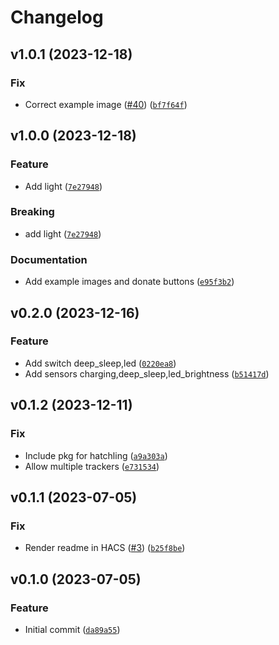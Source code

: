 # Changelog

<!--next-version-placeholder-->

## v1.0.1 (2023-12-18)

### Fix

* Correct example image ([#40](https://github.com/eifinger/hass-fressnapf-tracker/issues/40)) ([`bf7f64f`](https://github.com/eifinger/hass-fressnapf-tracker/commit/bf7f64f4fa2f2e1e442338add66265c8c496dbe8))

## v1.0.0 (2023-12-18)

### Feature

* Add light ([`7e27948`](https://github.com/eifinger/hass-fressnapf-tracker/commit/7e27948d407d7b37c8f21eb7805cb14f5ce9b52c))

### Breaking

* add light ([`7e27948`](https://github.com/eifinger/hass-fressnapf-tracker/commit/7e27948d407d7b37c8f21eb7805cb14f5ce9b52c))

### Documentation

* Add example images and donate buttons ([`e95f3b2`](https://github.com/eifinger/hass-fressnapf-tracker/commit/e95f3b2a80ba1f84cf78221996c610c216682239))

## v0.2.0 (2023-12-16)

### Feature

* Add switch deep_sleep,led ([`0220ea8`](https://github.com/eifinger/hass-fressnapf-tracker/commit/0220ea8542d0b88e149b70c2204bc12e1d42139b))
* Add sensors charging,deep_sleep,led_brightness ([`b51417d`](https://github.com/eifinger/hass-fressnapf-tracker/commit/b51417de20f77504155eeb5aa0d94354b0944d83))

## v0.1.2 (2023-12-11)

### Fix

* Include pkg for hatchling ([`a9a303a`](https://github.com/eifinger/hass-fressnapf-tracker/commit/a9a303a4e5ba356d93275fcd5264aca59b5fda98))
* Allow multiple trackers ([`e731534`](https://github.com/eifinger/hass-fressnapf-tracker/commit/e73153444eeec4c35b622b8283313a419afd88a5))

## v0.1.1 (2023-07-05)

### Fix

* Render readme in HACS ([#3](https://github.com/eifinger/hass-fressnapf-tracker/issues/3)) ([`b25f8be`](https://github.com/eifinger/hass-fressnapf-tracker/commit/b25f8be293c8f8a5a296522db0e3083c4c6f528d))

## v0.1.0 (2023-07-05)

### Feature

* Initial commit ([`da89a55`](https://github.com/eifinger/hass-fressnapf-tracker/commit/da89a553f5a6170821817881a3450fd2e916a46a))
